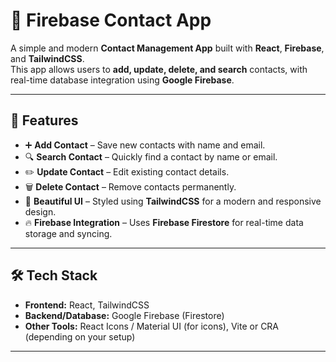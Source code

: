# 📒 Firebase Contact App

A simple and modern **Contact Management App** built with **React**, **Firebase**, and **TailwindCSS**.  
This app allows users to **add, update, delete, and search** contacts, with real-time database integration using **Google Firebase**.

---

## 🚀 Features

- ➕ **Add Contact** – Save new contacts with name and email.
- 🔍 **Search Contact** – Quickly find a contact by name or email.
- ✏️ **Update Contact** – Edit existing contact details.
- 🗑️ **Delete Contact** – Remove contacts permanently.
- 🎨 **Beautiful UI** – Styled using **TailwindCSS** for a modern and responsive design.
- 🔥 **Firebase Integration** – Uses **Firebase Firestore** for real-time data storage and syncing.

---

## 🛠️ Tech Stack

- **Frontend:** React, TailwindCSS
- **Backend/Database:** Google Firebase (Firestore)
- **Other Tools:** React Icons / Material UI (for icons), Vite or CRA (depending on your setup)

---
